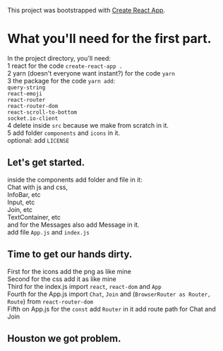 This project was bootstrapped with [Create React App](https://github.com/facebook/create-react-app).

# What you'll need for the first part.

In the project directory, you'll need: <br />
1 react for the code `create-react-app .` <br />
2 yarn (doesn't everyone want instant?) for the code `yarn` <br />
3 the package for the code `yarn add`: <br />
`query-string` <br />
`react-emoji` <br />
`react-router` <br />
`react-router-dom` <br />
`react-scroll-to-bottom` <br />
`socket.io-client` <br />
4 delete inside `src` because we make from scratch in it. <br />
5 add folder `components` and `icons` in it. <br />
optional: add `LICENSE`

## Let's get started.

inside the components add folder and file in it: <br/>
Chat with js and css, <br/>
InfoBar, etc <br/>
Input, etc <br/>
Join, etc <br/>
TextContainer, etc <br/>
and for the Messages also add Message in it. <br />
add file `App.js` and `index.js`

## Time to get our hands dirty.

First for the icons add the png as like mine <br/>
Second for the css add it as like mine <br/>
Third for the index.js import `react`, `react-dom` and `App` <br/>
Fourth for the App.js import `Chat`, `Join` and (`BrowserRouter as Router, Route`) from `react-router-dom` <br/>
Fifth on App.js for the `const` add `Router` in it add route path for Chat and Join <br/>

## Houston we got problem.
